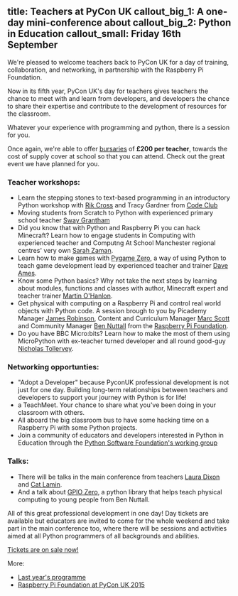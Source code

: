 title: Teachers at PyCon UK
callout_big_1: A one-day mini-conference about
callout_big_2: Python in Education
callout_small: Friday 16th September
---

We're pleased to welcome teachers back to PyCon UK for a day of training,
collaboration, and networking, in partnership with the Raspberry Pi Foundation.

Now in its fifth year, PyCon UK's day for teachers gives teachers the chance to
meet with and learn from developers, and developers the chance to share their
expertise and contribute to the development of resources for the classroom.

Whatever your experience with programming and python, there is a session for you. 

Once again, we're able to offer [bursaries](/teachers/bursaries/) of **£200 per
teacher**, towards the cost of supply cover at school so that you can attend. Check out the great event we have planned for you. 

### Teacher workshops:

 * Learn the stepping stones to text-based programming in an introductory Python workshop with [Rik Cross](https://twitter.com/CodeClubRik) and Tracy Gardner from [Code Club](https://www.codeclub.org.uk/)
 * Moving students from Scratch to Python with experienced primary school teacher [Sway Grantham](http://swaygrantham.co.uk/)
 * Did you know that with Python and Raspberry Pi you can hack Minecraft? Learn how to engage students in Computing with experienced teacher and Computng At School Manchester regional centres' very own [Sarah Zaman](https://twitter.com/sezzyann72).
 * Learn how to make games with [Pygame Zero](http://mauveweb.co.uk/posts/2015/05/pygame-zero.html), a way of using Python to teach game development lead by experienced teacher and trainer [Dave Ames](https://twitter.com/davidames?lang=en-gb). 
 * Know some Python basics? Why not take the next steps by learning about modules, functions and classes with author, Minecraft expert and teacher trainer [Martin O'Hanlon](http://www.stuffaboutcode.com/). 
 * Get physical with computing on a Raspberry Pi and control real world objects with Python code. A session brough to you by Picademy Manager [James Robinson](https://twitter.com/legojames), Content and Curriculum Manager [Marc Scott](https://twitter.com/Coding2Learn) and Community Manager [Ben Nuttall](https://twitter.com/ben_nuttall) from the [Raspberry Pi Foundation](http://raspberrypi.org/education).
 * Do you have BBC Micro:bits? Learn how to make the most of them using MicroPython with ex-teacher turned developer and all round good-guy [Nicholas Tollervey](http://ntoll.org/).

### Networking opportunties: 

 * "Adopt a Developer" because PyconUK professional development is not just for one day. Building long-term relationships between teachers and developers to support your journey with Python is for life!
 * a TeachMeet. Your chance to share what you've been doing in your classroom with others. 
 * All aboard the big classroom bus to have some hacking time on a Raspberry Pi with some Python projects. 
 * Join a community of educators and developers interested in Python in Education through the [Python Software Foundation's working group](https://wiki.python.org/psf/PythonEduWG) 

### Talks:

 * There will be talks in the main conference from teachers [Laura Dixon](https://codeboom.wordpress.com/) and [Cat Lamin](https://teachprimarycomputing.wordpress.com/). 
 * And a talk about [GPIO Zero](https://www.raspberrypi.org/magpi/gpio-zero-essentials/), a python library that helps teach physical computing to young people from Ben Nuttall. 

All of this great professional development in one day! Day tickets are available but educators are invited to come for the whole weekend and take part in the main conference too, where there will be sessions and activities aimed at all Python
programmers of all backgrounds and abilities. 

[Tickets are on sale now!](/tickets/)

More:

 * [Last year's programme](http://2015.pyconuk.org/education/#teachers)
 * [Raspberry Pi Foundation at PyCon UK 2015](https://www.raspberrypi.org/blog/kids-teachers-developers-pyconuk-2015/)
